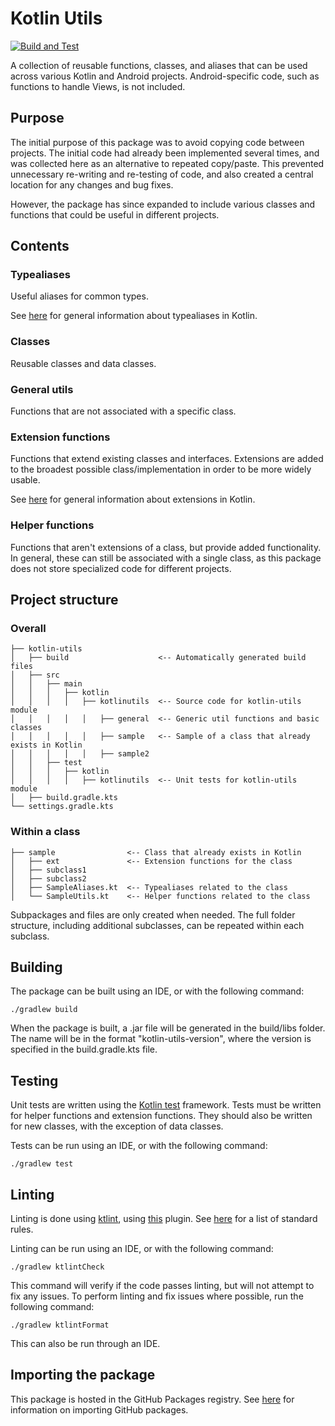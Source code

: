 # Kotlin Utils

[![Build and Test](https://github.com/lbressler13/kotlin-utils/actions/workflows/main_checks.yml/badge.svg?branch=main)](https://github.com/lbressler13/kotlin-utils/actions/workflows/main_checks.yml)

A collection of reusable functions, classes, and aliases that can be used across various Kotlin and Android projects.
Android-specific code, such as functions to handle Views, is not included.

## Purpose
The initial purpose of this package was to avoid copying code between projects.
The initial code had already been implemented several times, and was collected here as an alternative to repeated copy/paste.
This prevented unnecessary re-writing and re-testing of code, and also created a central location for any changes and bug fixes.

However, the package has since expanded to include various classes and functions that could be useful in different projects.

## Contents
### Typealiases
Useful aliases for common types.

See [here](https://kotlinlang.org/docs/type-aliases.html) for general information about typealiases in Kotlin.

### Classes
Reusable classes and data classes.

### General utils
Functions that are not associated with a specific class.

### Extension functions
Functions that extend existing classes and interfaces.
Extensions are added to the broadest possible class/implementation in order to be more widely usable.

See [here](https://kotlinlang.org/docs/extensions.html) for general information about extensions in Kotlin.

### Helper functions
Functions that aren't extensions of a class, but provide added functionality.
In general, these can still be associated with a single class, as this package does not store specialized code for different projects.

## Project structure
### Overall
```project
├── kotlin-utils
│   ├── build                    <-- Automatically generated build files
│   ├── src
│   │   ├── main
│   │   │   ├── kotlin
│   │   │   │   ├── kotlinutils  <-- Source code for kotlin-utils module
│   │   │   │   │   ├── general  <-- Generic util functions and basic classes
│   │   │   │   │   ├── sample   <-- Sample of a class that already exists in Kotlin
│   │   │   │   │   ├── sample2               
│   │   ├── test
│   │   │   ├── kotlin
│   │   │   │   ├── kotlinutils  <-- Unit tests for kotlin-utils module
│   ├── build.gradle.kts
└── settings.gradle.kts
```

### Within a class
```project
├── sample                <-- Class that already exists in Kotlin
│   ├── ext               <-- Extension functions for the class
│   ├── subclass1         
│   ├── subclass2         
│   ├── SampleAliases.kt  <-- Typealiases related to the class
│   └── SampleUtils.kt    <-- Helper functions related to the class
```

Subpackages and files are only created when needed.
The full folder structure, including additional subclasses, can be repeated within each subclass.

## Building
The package can be built using an IDE, or with the following command:
```shell
./gradlew build
```

When the package is built, a .jar file will be generated in the build/libs folder.
The name will be in the format "kotlin-utils-version", where the version is specified in the build.gradle.kts file.

## Testing
Unit tests are written using the [Kotlin test](https://kotlinlang.org/api/latest/kotlin.test/) framework.
Tests must be written for helper functions and extension functions.
They should also be written for new classes, with the exception of data classes.

Tests can be run using an IDE, or with the following command:
```shell
./gradlew test
```

## Linting
Linting is done using [ktlint](https://ktlint.github.io/), using [this](https://github.com/jlleitschuh/ktlint-gradle) plugin.
See [here](https://github.com/pinterest/ktlint#standard-rules) for a list of standard rules.

Linting can be run using an IDE, or with the following command:
```shell
./gradlew ktlintCheck
```
This command will verify if the code passes linting, but will not attempt to fix any issues.
To perform linting and fix issues where possible, run the following command:
```shell
./gradlew ktlintFormat
```
This can also be run through an IDE.

## Importing the package
This package is hosted in the GitHub Packages registry.
See [here](https://docs.github.com/en/packages/working-with-a-github-packages-registry/working-with-the-gradle-registry#using-a-published-package) for information on importing GitHub packages.
